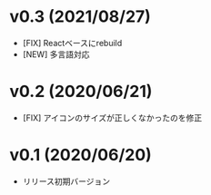 # v0.3 (2021/08/27)

- [FIX] Reactベースにrebuild
- [NEW] 多言語対応

# v0.2 (2020/06/21)

- [FIX] アイコンのサイズが正しくなかったのを修正

# v0.1 (2020/06/20)

- リリース初期バージョン
